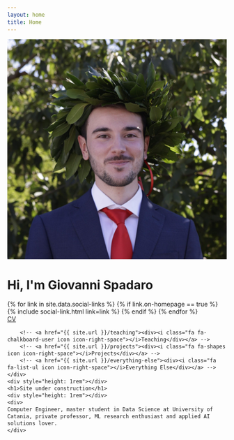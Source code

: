 ```yaml
---
layout: home
title: Home
---
```

<div id="intro-wrapper" class="l-text">
	<div id="intro-title-wrapper">
		<div id="intro-image-wrapper">
			<img id="intro-image" src="/images/portrait.jpeg"></div>
		<div id="intro-title-text-wrapper">
			<h1 id="intro-title">Hi, I'm Giovanni Spadaro</h1>
			<!-- <div id="intro-subtitle">I'm a Data Science master student at University of Catania</div> -->
			<div id="intro-title-socials">
				{% for link in site.data.social-links %}
					{% if link.on-homepage == true %}
						{% include social-link.html link=link %}
					{% endif %}
				{% endfor %}
			</div>
		</div>
	</div>
	<!-- <hr class="l-middle home-hr"> -->
	<div id="everything-else" class="l-middle">
		<a href="{{ site.url }}/cv"><div><i class="fa fa-portrait icon icon-right-space"></i>CV</div></a>
		
		<!-- <a href="{{ site.url }}/teaching"><div><i class="fa fa-chalkboard-user icon icon-right-space"></i>Teaching</div></a> -->
		<!-- <a href="{{ site.url }}/projects"><div><i class="fa fa-shapes icon icon-right-space"></i>Projects</div></a> -->
		<!-- <a href="{{ site.url }}/everything-else"><div><i class="fa fa-list-ul icon icon-right-space"></i>Everything Else</div></a> -->
	</div>
	<div style="height: 1rem"></div>
	<h1>Site under construction</h1>
	<div style="height: 1rem"></div>
	<div>
	Computer Engineer, master student in Data Science at University of Catania, private professor, ML research enthusiast and applied AI solutions lover.
	</div>

</div>


